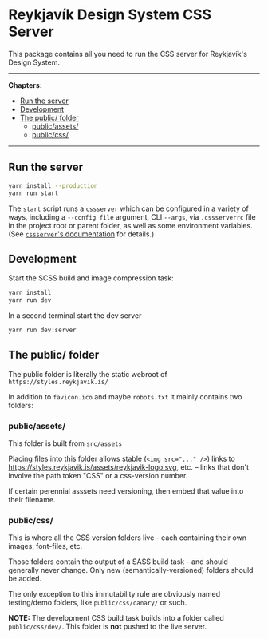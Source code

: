 # Reykjavík Design System CSS Server

This package contains all you need to run the CSS server for Reykjavík's
Design System.

---

**Chapters:**

- [Run the server](#run-the-server)
- [Development](#development)
- [The public/ folder](#the-public-folder)
  - [public/assets/](#publicassets)
  - [public/css/](#publiccss)

---

## Run the server

```sh
yarn install --production
yarn run start
```

The `start` script runs a `cssserver` which can be configured in a variety of
ways, including a `--config file` argument, CLI `--args`, via `.cssserverrc`
file in the project root or parent folder, as well as some environment
variables. (See [`cssserver`'s documentation](https://youtu.be/dQw4w9WgXcQ)
for details.)

## Development

Start the SCSS build and image compression task:

```sh
yarn install
yarn run dev
```

In a second terminal start the dev server

```sh
yarn run dev:server
```

## The public/ folder

The public folder is literally the static webroot of
`https://styles.reykjavik.is/`

In addition to `favicon.ico` and maybe `robots.txt` it mainly contains two
folders:

### public/assets/

This folder is built from `src/assets`

Placing files into this folder allows stable (`<img src="..." />`) links to
https://styles.reykjavik.is/assets/reykjavik-logo.svg, etc. – links that don't
involve the path token "CSS" or a css-version number.

If certain perennial asssets need versioning, then embed that value into their
filename.

### public/css/

This is where all the CSS version folders live - each containing their own
images, font-files, etc.

Those folders contain the output of a SASS build task - and should generally
never change. Only new (semantically-versioned) folders should be added.

The only exception to this immutability rule are obviously named testing/demo
folders, like `public/css/canary/` or such.

**NOTE:** The development CSS build task builds into a folder called
`public/css/dev/`. This folder is **not** pushed to the live server.
